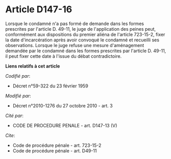 # Article D147-16

Lorsque le condamné n'a pas formé de demande dans les formes prescrites par l'article D. 49-11, le juge de l'application des
peines peut, conformément aux dispositions du premier aliéna de l'article 723-15-2, fixer la date d'incarcération après avoir
convoqué le condamné et recueilli ses observations. Lorsque le juge refuse une mesure d'aménagement demandée par le condamné
dans les formes prescrites par l'article D. 49-11, il peut fixer cette date à l'issue du débat contradictoire.

**Liens relatifs à cet article**

_Codifié par_:

  - Décret n°59-322 du 23 février 1959

_Modifié par_:

  - Décret n°2010-1276 du 27 octobre 2010 - art. 3

_Cité par_:

  - CODE DE PROCEDURE PENALE - art. D147-13 (V)

_Cite_:

  - Code de procédure pénale - art. 723-15-2
  - Code de procédure pénale - art. D49-11
